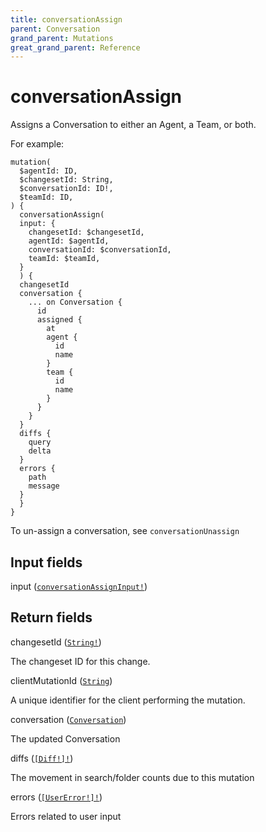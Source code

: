 ```yaml
---
title: conversationAssign
parent: Conversation
grand_parent: Mutations
great_grand_parent: Reference
---
```


# conversationAssign

Assigns a Conversation to either an Agent, a Team, or both.

For example:

```
mutation(
  $agentId: ID,
  $changesetId: String,
  $conversationId: ID!,
  $teamId: ID,
) {
  conversationAssign(
  input: {
    changesetId: $changesetId,
    agentId: $agentId,
    conversationId: $conversationId,
    teamId: $teamId,
  }
  ) {
  changesetId
  conversation {
    ... on Conversation {
      id
      assigned {
        at
        agent {
          id
          name
        }
        team {
          id
          name
        }
      }
    }
  }
  diffs {
    query
    delta
  }
  errors {
    path
    message
  }
  }
}
```

To un-assign a conversation, see `conversationUnassign`

## Input fields

<div class="field-entry ">
  <span id="input" class="field-name anchored">input (<code><a href="/docs/reference/input_object/conversation/conversation_assign_input">conversationAssignInput!</a></code>)</span>

  <div class="description-wrapper">

  </div>
</div>

## Return fields

<div class="field-entry ">
  <span id="changeset_id" class="field-name anchored">changesetId (<code><a href="/docs/reference/scalar/string">String!</a></code>)</span>

  <div class="description-wrapper">
   <p>The changeset ID for this change.</p>

  </div>
</div>

<div class="field-entry ">
  <span id="client_mutation_id" class="field-name anchored">clientMutationId (<code><a href="/docs/reference/scalar/string">String</a></code>)</span>

  <div class="description-wrapper">
   <p>A unique identifier for the client performing the mutation.</p>

  </div>
</div>

<div class="field-entry ">
  <span id="conversation" class="field-name anchored">conversation (<code><a href="/docs/reference/interface/conversation">Conversation</a></code>)</span>

  <div class="description-wrapper">
   <p>The updated Conversation</p>

  </div>
</div>

<div class="field-entry ">
  <span id="diffs" class="field-name anchored">diffs (<code><a href="/docs/reference/object/diff">[Diff!]!</a></code>)</span>

  <div class="description-wrapper">
   <p>The movement in search/folder counts due to this mutation</p>

  </div>
</div>

<div class="field-entry ">
  <span id="errors" class="field-name anchored">errors (<code><a href="/docs/reference/object/user_error">[UserError!]!</a></code>)</span>

  <div class="description-wrapper">
   <p>Errors related to user input</p>

  </div>
</div>

